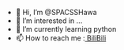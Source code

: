 - 👋 Hi, I’m @SPACSSHawa
- 👀 I’m interested in ...
- 🌱 I’m currently learning python
- 📫 How to reach me :[ BiliBili ](https://space.bilibili.com/3461564210350171)

<!---
SPACSSHawa/SPACSSHawa is a ✨ special ✨ repository because its `README.md` (this file) appears on your GitHub profile.
You can click the Preview link to take a look at your changes.
--->
